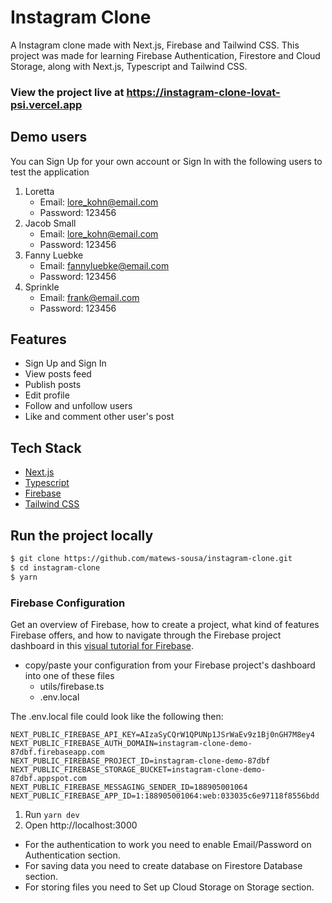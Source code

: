 # Instagram Clone

A Instagram clone made with Next.js, Firebase and Tailwind CSS. This project was made for learning Firebase Authentication, Firestore and Cloud Storage, along with Next.js, Typescript and Tailwind CSS.

### View the project live at https://instagram-clone-lovat-psi.vercel.app

## Demo users

You can Sign Up for your own account or Sign In with the following users to test the application

1. Loretta
    - Email: lore_kohn@email.com
    - Password: 123456
2. Jacob Small
    - Email: lore_kohn@email.com
    - Password: 123456
3. Fanny Luebke
    - Email: fannyluebke@email.com
    - Password: 123456
4. Sprinkle
    - Email: frank@email.com
    - Password: 123456

## Features

- Sign Up and Sign In
- View posts feed
- Publish posts
- Edit profile
- Follow and unfollow users
- Like and comment other user's post

## Tech Stack

- [Next.js](https://nextjs.org)
- [Typescript](https://www.typescriptlang.org)
- [Firebase](https://firebase.google.com/?hl=en)
- [Tailwind CSS](https://tailwindcss.com)

## Run the project locally

```bash
$ git clone https://github.com/matews-sousa/instagram-clone.git
$ cd instagram-clone
$ yarn
```

### Firebase Configuration

Get an overview of Firebase, how to create a project, what kind of features Firebase offers, and how to navigate through the Firebase project dashboard in this [visual tutorial for Firebase](https://www.robinwieruch.de/firebase-tutorial/).

- copy/paste your configuration from your Firebase project's dashboard into one of these files
  - utils/firebase.ts
  - .env.local

The .env.local file could look like the following then:

```
NEXT_PUBLIC_FIREBASE_API_KEY=AIzaSyCQrW1QPUNp1JSrWaEv9z1Bj0nGH7M8ey4
NEXT_PUBLIC_FIREBASE_AUTH_DOMAIN=instagram-clone-demo-87dbf.firebaseapp.com
NEXT_PUBLIC_FIREBASE_PROJECT_ID=instagram-clone-demo-87dbf
NEXT_PUBLIC_FIREBASE_STORAGE_BUCKET=instagram-clone-demo-87dbf.appspot.com
NEXT_PUBLIC_FIREBASE_MESSAGING_SENDER_ID=188905001064
NEXT_PUBLIC_FIREBASE_APP_ID=1:188905001064:web:033035c6e97118f8556bdd
```

1. Run ```yarn dev```
2. Open http://localhost:3000

- For the authentication to work you need to enable Email/Password on Authentication section.
- For saving data you need to create database on Firestore Database section.
- For storing files you need to Set up Cloud Storage on Storage section.
